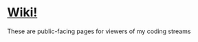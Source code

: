 # [Wiki!](https://github.com/courajs/stream-wiki/wiki)

These are public-facing pages for viewers of my coding streams

